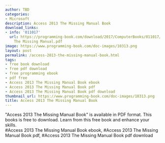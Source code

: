 ```yaml
---
author: TBD
categories:
- Microsoft
description: Access 2013 The Missing Manual Book
download_links:
- info: '011017'
  url: https://programming-book.com/download/2017/ComputerBooks/011017/Access 2013
    The Missing Manual.pdf
image: https://www.programming-book.com/doc-images/10313.png
layout: post
permalink: /access-2013-the-missing-manual-book.html
tags:
- free book download
- free pdf download
- free programming ebook
- pdf free
- Access 2013 The Missing Manual Book ebook
- Access 2013 The Missing Manual Book pdf
- Access 2013 The Missing Manual Book pdf download
thumbnail_url: https://www.programming-book.com/doc-images/10313.png
title: Access 2013 The Missing Manual Book
---
```


 
<div class="item-desc text-justify">
  "Access 2013 The Missing Manual Book" is available in PDF format. This books is free to download. Learn from this free book and enhance your skills.
  <br>
  #Access 2013 The Missing Manual Book ebook, #Access 2013 The Missing Manual Book pdf, #Access 2013 The Missing Manual Book pdf download
</div>